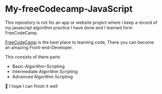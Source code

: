 # My-freeCodecamp-JavaScript

This repository is not for an app or website project where I keep a record of my javascript algorithm practice I have done and I learned form FreeCodeCamp.

[FreeCodeCamp](https://frecodecamp.org) is the best place to learning code, There you can become an amazing Front-end-Developer.

This consists of there parts

  - Basic-Algorithm-Scripting
  - Intermediate Algorithm Scripting
  - Advanced Algorithm Scripting

💪 I hope I can finish it well

